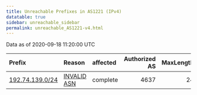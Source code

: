 ```yaml
---
title: Unreachable Prefixes in AS1221 (IPv4)
datatable: true
sidebar: unreachable_sidebar
permalink: unreachable_AS1221-v4.html
---
```


Data as of 2020-09-18 11:20:00 UTC


<div class="datatable-begin"></div>

| Prefix                                                   | Reason                                                                                                | affected   |   Authorized AS |   MaxLength | Anchor                                       |   unreachable /24s |
|:---------------------------------------------------------|:------------------------------------------------------------------------------------------------------|:-----------|----------------:|------------:|:---------------------------------------------|-------------------:|
| [192.74.139.0/24](https://stat.ripe.net/192.74.139.0/24) | [INVALID ASN](https://rpki-validator.ripe.net/announcement-preview?asn=AS1221&prefix=192.74.139.0/24) | complete   |            4637 |          24 | [APNIC](unreachable_APNIC_RPKI_Root-v4.html) |                  1 |

<div class="datatable-end"></div>